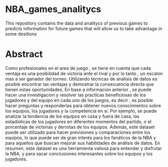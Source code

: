 # NBA_games_analitycs
This repository contains the data and analitycs of previous games to predicts information for future games that will allow us to take advantage in some desitions

# Abstract
Como profesionales en el area de juego , se tiene en cuenta que cada ventaja es una posibilidad de victoria ante el rival y por lo tanto , un escalon mas a ser ganador del torneo. Utilizando tecnicas de analisis de datos es posible encontrar las ventajas y demostrar la consecuencia directa que tienen estas oportunidades. En base a informacion anterior , se puede hacer una investigacion y resolver las practicas beneficiosas de los jugadores y del equipo en cada uno de los juegos, es decir , es posible hacer preguntas y responderlas para obtener nuevos conocimientos sobre los equipos, los jugadores y la competencia en sí. Por ejemplo, se puede analizar la tendencia de los equipos en casa y fuera de casa, las estadísticas de los jugadores en diferentes momentos del partido, o el porcentaje de victorias y derrotas de los equipos. Además, este dataset puede ser utilizado para hacer previsiones y comparaciones entre los equipos, lo que puede ser de gran interés para los fanáticos de la NBA y para aquellos que buscan mejorar sus habilidades de análisis de datos. En resumen, este dataset es una herramienta valiosa para entender y disfrutar la NBA, y para sacar conclusiones interesantes sobre los equipos y los jugadores.

